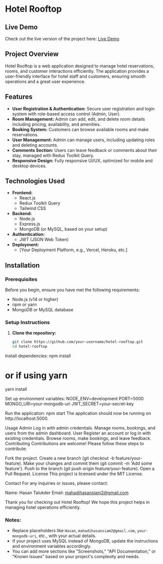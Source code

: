﻿# Hotel Rooftop

## Live Demo

Check out the live version of the project here: [Live Demo](https://real-state-blog-2wb9.vercel.app)

## Project Overview

Hotel Rooftop is a web application designed to manage hotel reservations, rooms, and customer interactions efficiently. The application provides a user-friendly interface for hotel staff and customers, ensuring smooth operations and a great user experience.

## Features

- **User Registration & Authentication:** Secure user registration and login system with role-based access control (Admin, User).
- **Room Management:** Admin can add, edit, and delete room details including pricing, availability, and amenities.
- **Booking System:** Customers can browse available rooms and make reservations.
- **User Management:** Admin can manage users, including updating roles and deleting accounts.
- **Comments Section:** Users can leave feedback or comments about their stay, managed with Redux Toolkit Query.
- **Responsive Design:** Fully responsive UI/UX, optimized for mobile and desktop devices.

## Technologies Used

- **Frontend:**
  - React.js
  - Redux Toolkit Query
  - Tailwind CSS
- **Backend:**
  - Node.js
  - Express.js
  - MongoDB (or MySQL, based on your setup)
- **Authentication:**
  - JWT (JSON Web Token)
- **Deployment:**
  - [Your Deployment Platform, e.g., Vercel, Heroku, etc.]

## Installation

### Prerequisites

Before you begin, ensure you have met the following requirements:

- Node.js (v14 or higher)
- npm or yarn
- MongoDB or MySQL database

### Setup Instructions

1. **Clone the repository:**
   ```bash
   git clone https://github.com/your-username/hotel-rooftop.git
   cd hotel-rooftop
   ```

Install dependencies:
npm install

# or if using yarn

yarn install

Set up environment variables:
NODE_ENV=development
PORT=5000
MONGO_URI=your-mongodb-uri
JWT_SECRET=your-secret-key

Run the application:
npm start
The application should now be running on http://localhost:5000.

Usage
Admin
Log in with admin credentials.
Manage rooms, bookings, and users from the admin dashboard.
User
Register an account or log in with existing credentials.
Browse rooms, make bookings, and leave feedback.
Contributing
Contributions are welcome! Please follow these steps to contribute:

Fork the project.
Create a new branch (git checkout -b feature/your-feature).
Make your changes and commit them (git commit -m 'Add some feature').
Push to the branch (git push origin feature/your-feature).
Open a Pull Request.
License
This project is licensed under the MIT License.

Contact
For any inquiries or issues, please contact:

Name: Hasan Talukder
Email: mahadihasansiam2@gmail.com

Thank you for checking out Hotel Rooftop! We hope this project helps in managing hotel operations efficiently.

### Notes:

- Replace placeholders like `Hasan`, `mahadihasansiam2@gmail.com`, `your-mongodb-uri`, etc., with your actual details.
- If your project uses MySQL instead of MongoDB, update the instructions and environment variables accordingly.
- You can add more sections like "Screenshots," "API Documentation," or "Known Issues" based on your project's complexity and needs.
